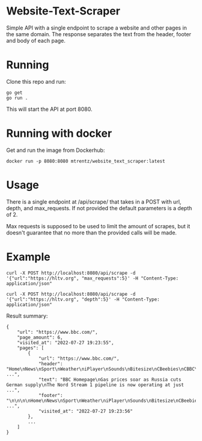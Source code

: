 # Website-Text-Scraper
Simple API with a single endpoint to scrape a website and other pages in the same domain. The response separates the text from the header, footer and body of each page.

# Running
Clone this repo and run:

```
go get
go run .
```

This will start the API at port 8080.

# Running with docker
Get and run the image from Dockerhub:
```
docker run -p 8080:8080 mtrentz/website_text_scraper:latest
```

# Usage
There is a single endpoint at /api/scrape/ that takes in a POST with url, depth, and max_requests. If not provided the default parameters is a depth of 2.

Max requests is supposed to be used to limit the amount of scrapes, but it doesn't guarantee that no more than the provided calls will be made.

# Example
```
curl -X POST http://localhost:8080/api/scrape -d '{"url":"https://hltv.org", "max_requests":5}' -H "Content-Type: application/json"

curl -X POST http://localhost:8080/api/scrape -d '{"url":"https://hltv.org", "depth":5}' -H "Content-Type: application/json"
```

Result summary:
```
{
    "url": "https://www.bbc.com/",
    "page_amount": 6,
    "visited_at": "2022-07-27 19:23:55",
    "pages": [
        {
            "url": "https://www.bbc.com/",
            "header": "Home\nNews\nSport\nWeather\niPlayer\nSounds\nBitesize\nCBeebies\nCBBC\nFood\nHome\nNews\nSport\nReel\nWorklife ...",
            "text": "BBC Homepage\nGas prices soar as Russia cuts German supply\nThe Nord Stream 1 pipeline is now operating at just ...",
            "footer": "\n\n\n\nHome\nNews\nSport\nWeather\niPlayer\nSounds\nBitesize\nCBeebies\nCBBC\nFood\nHome\nNews\nSport\nReel\n ...",
            "visited_at": "2022-07-27 19:23:56"
        },
        ...
    ]
}
```
